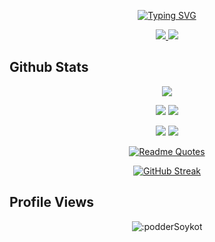 <div align="center">

[![Typing SVG](https://readme-typing-svg.demolab.com?font=Indie+Flower&size=35&duration=3000&&pause=500&background=BEE8FF18&color=D40404&center=true&multiline=true&random=false&width=800&height=180&lines=Hi;I'm+Soykot+Podder;Looking+for+PhD+position;Machine+Learning+Cyber+Physical+System+Computer+Vision)](https://git.io/typing-svg)

<!-- <a href="https://podderSoykot.github.io">
    <img src="https://img.shields.io/badge/website-blue?style=for-the-badge&logo=homeadvisor&logoColor=white">
</a>   -->

<a href="21mcsi01@iiitdmj.ac.in">
    <img src="https://img.shields.io/badge/Gmail-D14836?style=for-the-badge&logo=gmail&logoColor=white">
</a>

<a href="https://www.linkedin.com/in/podderSoykot/">
    <img src="https://img.shields.io/badge/LinkedIn-0077B5?style=for-the-badge&logo=linkedin&logoColor=white">
</a>
<!-- 
<a href='https://scholar.google.com/citations?user=GBaSF7MAAAAJ&hl=en' target="_blank">
    <img src='https://img.shields.io/badge/Google%20Scholar-100000?style=for-the-badge&logo=GoogleScholar&logoColor=white&&color=0181FF'>
</a>

<!-- <a href='https://www.researchgate.net/profile/G-Shahariar' target="_blank">
    <img src='https://img.shields.io/badge/ResearchGate-100000?style=for-the-badge&logo=researchgate&logoColor=white'>
</a>

<a href="https://podderSoykot.github.io/files/CV/CV-of-Shibli.pdf">
    <img src="https://img.shields.io/badge/PDF-CV-red?style=for-the-badge&logo=adobe">
</a>    -->


</div>

## Github Stats
<div align="center">
    
![](http://github-profile-summary-cards.vercel.app/api/cards/profile-details?username=podderSoykot&theme=aura_dark)

![](http://github-profile-summary-cards.vercel.app/api/cards/stats?username=podderSoykot&theme=aura)
![](http://github-profile-summary-cards.vercel.app/api/cards/productive-time?username=podderSoykot&theme=dracula&utcOffset=8)

![](http://github-profile-summary-cards.vercel.app/api/cards/repos-per-language?username=podderSoykot&theme=apprentice)
![](http://github-profile-summary-cards.vercel.app/api/cards/most-commit-language?username=podderSoykot&theme=apprentice)

[![Readme Quotes](https://quotes-github-readme.vercel.app/api?type=horizontal&theme=dracula)](https://github.com/piyushsuthar/github-readme-quotes)

[![GitHub Streak](https://streak-stats.demolab.com?user=podderSoykot&theme=dracula&card_width=700)](https://git.io/streak-stats)

</div>

## Profile Views
<div align="center">
    
![:podderSoykot](https://count.getloli.com/get/@:podderSoykot?theme=asoul)

</div>
